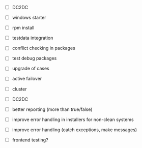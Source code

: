 - [ ] DC2DC
- [ ] windows starter
- [ ] rpm install
- [ ] testdata integration
- [ ] conflict checking in packages
- [ ] test debug packages
- [ ] upgrade of cases
 - [ ] active failover
 - [ ] cluster
 - [ ] DC2DC
- [ ] better reporting (more than true/false)
- [ ] improve error handling in installers for non-clean systems
- [ ] improve error handling (catch exceptions, make messages)
- [ ] frontend testing?
 
